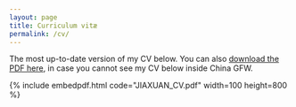 ```yaml
---
layout: page
title: Curriculum vitæ
permalink: /cv/
---
```

The most up-to-date version of my CV below. You can also [download the PDF here](https://astrojacobli.github.io/JIAXUAN_CV.pdf), in case you cannot see my CV below inside China GFW.

{% include embedpdf.html code="JIAXUAN_CV.pdf" width=100 height=800 %}



